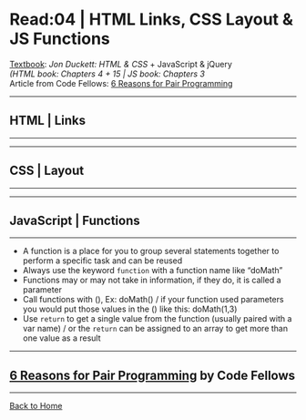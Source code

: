 # Read:04 \| HTML Links, CSS Layout & JS Functions
[Textbook](https://www.amazon.com/dp/1118907442/ref=cm_sw_em_r_mt_dp_U_X77.EbAN2ACE2): _Jon Duckett: HTML & CSS_ + JavaScript & jQuery  
*(HTML book: Chapters 4 + 15 \| JS book: Chapters 3*  
Article from Code Fellows: [6 Reasons for Pair Programming](https://www.codefellows.org/blog/6-reasons-for-pair-programming/) 

---
## HTML | Links
---



---
## CSS | Layout
---


---
## JavaScript | Functions
---
- A function is a place for you to group several statements together to perform a specific task and can be reused
- Always use the keyword `function` with a function name like “doMath”
- Functions may or may not take in information, if they do, it is called a parameter
- Call functions with (), Ex: doMath() / if your function used parameters you would put those values in the () like this: doMath(1,3)
- Use `return` to get a single value from the function (usually paired with a var name) / or the `return` can be assigned to an array to get more than one value as a result

---
## [6 Reasons for Pair Programming](https://www.codefellows.org/blog/6-reasons-for-pair-programming/) by Code Fellows
---



[Back to Home](README.md)